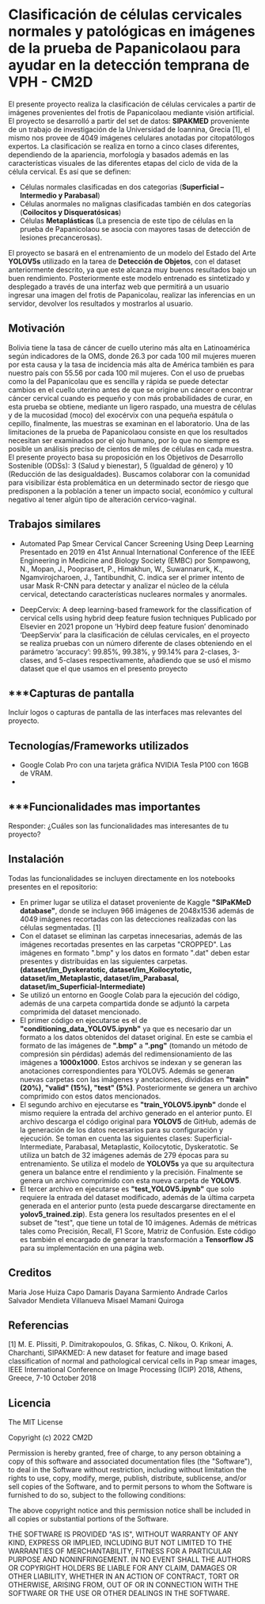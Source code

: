 # Clasificación de células cervicales normales y patológicas en imágenes de la prueba de Papanicolaou para ayudar en la detección temprana de VPH - CM2D

El presente proyecto realiza la clasificación de células cervicales a partir de imágenes provenientes del frotis de Papanicolaou mediante visión artificial. El proyecto se desarrolló a partir del set de datos: **SIPAKMED** proveniente de un trabajo de investigación de la Universidad de Ioannina, Grecia [1], el mismo nos provee de 4049 imágenes celulares anotadas por citopatólogos expertos.
La clasificación se realiza en torno a cinco clases diferentes, dependiendo de la apariencia, morfología y basados además en las características visuales de las diferentes etapas del ciclo de vida de la célula cervical. Es así que se definen:
- Células normales clasificadas en dos categorias (**Superficial – Intermedio y Parabasal**)
- Células anormales no malignas clasificadas también en dos categorías (**Coilocitos y Disqueratósicas**)
- Células **Metaplásticas** (La presencia de este tipo de células en la prueba de Papanicolaou se asocia con mayores tasas de detección de lesiones precancerosas).

El proyecto se basará en el entrenamiento de un modelo del Estado del Arte **YOLOV5s** utilizado en la tarea de **Detección de Objetos**, con el dataset anteriormente descrito, ya que este alcanza muy buenos resultados bajo un buen rendimiento. Posteriormente este modelo entrenado es sintetizado y desplegado a través de una interfaz web que permitirá a un usuario ingresar una imagen del frotis de Papanicolau, realizar las inferencias en un servidor, devolver los resultados y mostrarlos al usuario.

## Motivación
Bolivia tiene la tasa de cáncer de cuello uterino más alta en Latinoamérica según indicadores de la OMS, donde 26.3 por cada 100 mil mujeres mueren por esta causa y la tasa de incidencia más alta de América también es para nuestro país con 55.56 por cada 100 mil mujeres. Con el uso de pruebas como la del Papanicolau que es sencilla y rápida se puede detectar cambios en el cuello uterino antes de que se origine un cáncer o encontrar cáncer cervical cuando es pequeño y con más probabilidades de curar, en esta prueba se obtiene, mediante un ligero raspado, una muestra de células y de la mucosidad (moco) del exocérvix con una pequeña espátula o cepillo, finalmente, las muestras se examinan en el laboratorio. Una de las limitaciones de la prueba de Papanicolaou consiste en que los resultados necesitan ser examinados por el ojo humano, por lo que no siempre es posible un análisis preciso de cientos de miles de células en cada muestra.
El presente proyecto basa su proposición en los Objetivos de Desarrollo Sostenible (ODSs): 3 (Salud y bienestar), 5 (Igualdad de género) y 10 (Reducción de las desigualdades). Buscamos colaborar con la comunidad para visibilizar ésta problemática en un determinado sector de riesgo que predisponen a la población a tener un impacto social, económico y cultural negativo al tener algún tipo de alteración cervico-vaginal.

## Trabajos similares 
- Automated Pap Smear Cervical Cancer Screening Using Deep Learning
Presentado en 2019 en 41st Annual International Conference of the IEEE Engineering in Medicine and Biology Society (EMBC) por Sompawong, N., Mopan, J., Pooprasert, P., Himakhun, W., Suwannarurk, K., Ngamvirojcharoen, J., Tantibundhit, C. indica ser el primer intento de usar Mask R-CNN para detectar y analizar el núcleo de la célula cervical, detectando características nucleares normales y anormales.

- DeepCervix: A deep learning-based framework for the classification of cervical cells using hybrid deep feature fusion techniques
Publicado por Elsevier en 2021 propone un ‘Hybird deep feature fusion’ denominado ‘DeepServix’ para la clasificación de células cervicales, en el proyecto se realiza pruebas con un número diferente de clases obteniendo en el parámetro ‘accuracy’:  99.85%, 99.38%, y 99.14% para 2-clases, 3-clases, and 5-clases respectivamente, añadiendo que se usó el mismo dataset que el que usamos en el presento proyecto 


## ***Capturas de pantalla
Incluir logos o capturas de pantalla de las interfaces mas relevantes del proyecto.

## Tecnologías/Frameworks utilizados
- Google Colab Pro con una tarjeta gráfica NVIDIA Tesla P100 con 16GB de VRAM. 
- 

## ***Funcionalidades mas importantes
Responder: ¿Cuáles son las funcionalidades mas interesantes de tu proyecto?

## Instalación
Todas las funcionalidades se incluyen directamente en los notebooks presentes en el repositorio:
- En primer lugar se utiliza el dataset proveniente de Kaggle **"SIPaKMeD database"**, donde se incluyen 966 imágenes de 2048x1536 además de 4049 imágenes recortadas con las detecciones realizadas con las células segmentadas. [1]
- Con el dataset se eliminan las carpetas innecesarias, además de las imágenes recortadas presentes en las carpetas "CROPPED". Las imágenes en formato ".bmp" y los datos en formato ".dat" deben estar presentes y distribuidas en las siguientes carpetas. **(dataset/im_Dyskeratotic, dataset/im_Koilocytotic, dataset/im_Metaplastic, dataset/im_Parabasal, dataset/im_Superficial-Intermediate)**
- Se utilizó un entorno en Google Colab para la ejecución del código, además de una carpeta compartida donde se adjuntó la carpeta comprimida del dataset mencionado. 
- El primer código en ejecutarse es el de **"conditioning_data_YOLOV5.ipynb"** ya que es necesario dar un formato a los datos obtenidos del dataset original. En este se cambia el formato de las imágenes de **".bmp"** a **".png"** (tomando un método de compresión sin pérdidas) además del redimensionamiento de las imágenes a **1000x1000**. Estos archivos se indexan y se generan las anotaciones correspondientes para YOLOV5. Además se generan nuevas carpetas con las imágenes y anotaciones, divididas en **"train" (20%), "valid" (15%), "test" (5%)**. Posteriormente se genera un archivo comprimido con estos datos mencionados.
- El segundo archivo en ejecutarse es **"train_YOLOV5.ipynb"** donde el mismo requiere la entrada del archivo generado en el anterior punto. El archivo descarga el código original para **YOLOV5** de GitHub, además de  la generación de los datos necesarios para su configuración y ejecución. Se toman en cuenta las siguientes clases: Superficial-Intermediate, Parabasal, Metaplastic, Koilocytotic, Dyskeratotic. Se utiliza un batch de 32 imágenes además de 279 épocas para su entrenamiento. Se utiliza el modelo de **YOLOV5s** ya que su arquitectura genera un balance entre el rendimiento y la precisión. Finalmente se genera un archivo comprimido con esta nueva carpeta de **YOLOV5**. 
- El tercer archivo en ejecutarse es **"test_YOLOV5.ipynb"** que solo requiere la entrada del dataset modificado, además de la última carpeta generada en el anterior punto (esta puede descargarse directamente en **yolov5_trained.zip**). Esta genera los resultados presentes en el el subset de "test", que tiene un total de 10 imágenes. Además de métricas tales como Precisión, Recall, F1 Score, Matriz de Confusión. Este código es también el encargado de generar la transformación a **Tensorflow JS** para su implementación en una página web.
 
## Creditos
Maria Jose Huiza Capo
Damaris Dayana Sarmiento Andrade
Carlos Salvador Mendieta Villanueva
Misael Mamani Quiroga

## Referencias

[1] M. E. Plissiti, P. Dimitrakopoulos, G. Sfikas, C. Nikou, O. Krikoni, A. Charchanti, SIPAKMED: A new dataset for feature and image based classification of normal and pathological cervical cells in Pap smear images, IEEE International Conference on Image Processing (ICIP) 2018, Athens, Greece, 7-10 October 2018

## Licencia

The MIT License

Copyright (c) 2022 CM2D

Permission is hereby granted, free of charge, to any person obtaining a copy
of this software and associated documentation files (the "Software"), to deal
in the Software without restriction, including without limitation the rights
to use, copy, modify, merge, publish, distribute, sublicense, and/or sell
copies of the Software, and to permit persons to whom the Software is
furnished to do so, subject to the following conditions:

The above copyright notice and this permission notice shall be included in
all copies or substantial portions of the Software.

THE SOFTWARE IS PROVIDED "AS IS", WITHOUT WARRANTY OF ANY KIND, EXPRESS OR
IMPLIED, INCLUDING BUT NOT LIMITED TO THE WARRANTIES OF MERCHANTABILITY,
FITNESS FOR A PARTICULAR PURPOSE AND NONINFRINGEMENT. IN NO EVENT SHALL THE
AUTHORS OR COPYRIGHT HOLDERS BE LIABLE FOR ANY CLAIM, DAMAGES OR OTHER
LIABILITY, WHETHER IN AN ACTION OF CONTRACT, TORT OR OTHERWISE, ARISING FROM,
OUT OF OR IN CONNECTION WITH THE SOFTWARE OR THE USE OR OTHER DEALINGS IN
THE SOFTWARE.